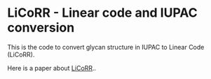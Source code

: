 # LiCoRR - Linear code and IUPAC conversion
This is the code to convert glycan structure in IUPAC to Linear Code (LiCoRR).

Here is a paper about [LiCoRR](https://pmc.ncbi.nlm.nih.gov/articles/PMC7607430/)..
